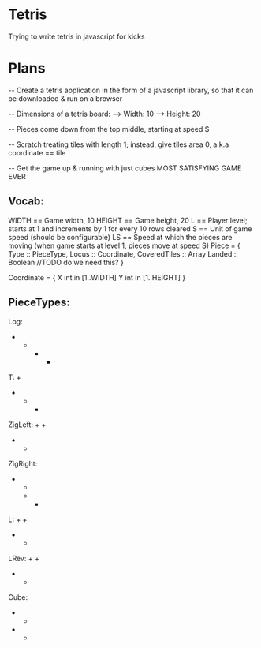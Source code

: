# Tetris
Trying to write tetris in javascript for kicks

# Plans
-- Create a tetris application in the form of a javascript library, so that it can be downloaded & run on a browser

-- Dimensions of a tetris board:
    --> Width: 10
    --> Height: 20

-- Pieces come down from the top middle, starting at speed S

-- Scratch treating tiles with length 1; instead, give tiles area 0, a.k.a coordinate == tile

-- Get the game up & running with just cubes MOST SATISFYING GAME EVER

## Vocab:

WIDTH == Game width, 10
HEIGHT == Game height, 20
L == Player level; starts at 1 and increments by 1 for every 10 rows cleared
S == Unit of game speed (should be configurable) 
LS == Speed at which the pieces are moving (when game starts at level 1, pieces move at speed S)
Piece = {
    Type :: PieceType,
    Locus :: Coordinate,
    CoveredTiles :: Array<Coordinate>
    Landed :: Boolean //TODO do we need this?
}


Coordinate = {
    X int in [1..WIDTH]
    Y int in [1..HEIGHT]
}

## PieceTypes:

Log:
+ + + +
T:
  +    
+ + +
ZigLeft:
    + +
+ + 
ZigRight:
+ +  
  + +
L:
+
+
+ +
LRev:
  +
  +
+ +
Cube:
+ +
+ +

